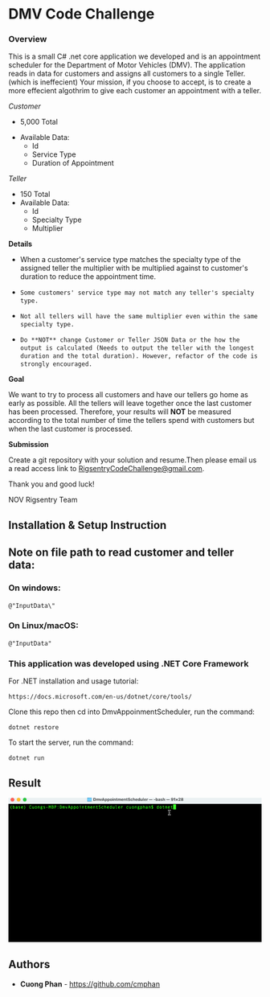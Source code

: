 # DMV Code Challenge

### **Overview**

This is a small C# .net core application we developed and is an appointment scheduler for the Department of Motor Vehicles (DMV). The application reads in data for customers and assigns all customers to a single Teller. (which is ineffecient)
Your mission, if you choose to accept, is to create a more effecient algothrim to give each customer an appointment with a teller.

_Customer_

- 5,000 Total

* Available Data:
  - Id
  - Service Type
  - Duration of Appointment

_Teller_

- 150 Total
- Available Data:
  - Id
  - Specialty Type
  - Multiplier

**Details**

- When a customer's service type matches the specialty type of the assigned teller the multiplier with be multiplied against to customer's duration to reduce the appointment time.
-     Some customers' service type may not match any teller's specialty type.
-     Not all tellers will have the same multiplier even within the same specialty type.
-     Do **NOT** change Customer or Teller JSON Data or the how the output is calculated (Needs to output the teller with the longest duration and the total duration). However, refactor of the code is strongly encouraged.

**Goal**

We want to try to process all customers and have our tellers go home as early as possible. All the tellers will leave together once the last customer has been processed. Therefore, your results will **NOT** be measured according to the total number of time the tellers spend with customers but when the last customer is processed.

**Submission**

Create a git repository with your solution and resume.Then please email us a read access link to RigsentryCodeChallenge@gmail.com.

Thank you and good luck!

NOV Rigsentry Team

## Installation & Setup Instruction

## Note on file path to read customer and teller data:

### On windows:

```
@"InputData\"
```

### On Linux/macOS:

```
@"InputData"
```

### This application was developed using .NET Core Framework

For .NET installation and usage tutorial:

```
https://docs.microsoft.com/en-us/dotnet/core/tools/
```

Clone this repo then cd into DmvAppoinmentScheduler, run the command:

```
dotnet restore
```

To start the server, run the command:

```
dotnet run
```

## Result

![](scheduler_demo.gif)

## Authors

- **Cuong Phan** - https://github.com/cmphan
